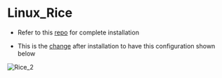 # Linux_Rice

- Refer to this [repo](https://gitHub.com/miscellaneous-mice/My_Linux_config) for complete installation 

- This is the [change](https://github.com/miscellaneous-mice/My_Linux_config/tree/main#extras) after installation to have this configuration shown below

![Rice_2](https://github.com/miscellaneous-mice/Linux_Rice/assets/79500624/ce9f41fa-e112-464c-95b0-ee02386ab8c3)


